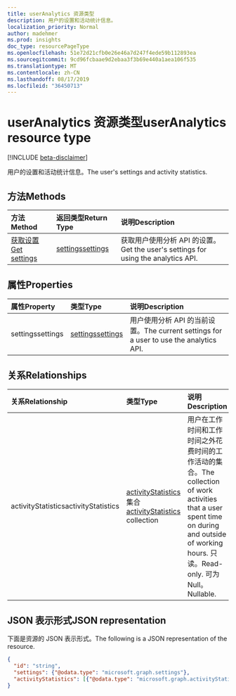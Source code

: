 ```yaml
---
title: userAnalytics 资源类型
description: 用户的设置和活动统计信息。
localization_priority: Normal
author: madehmer
ms.prod: insights
doc_type: resourcePageType
ms.openlocfilehash: 51e72d21cfb0e26e46a7d247f4ede59b112893ea
ms.sourcegitcommit: 9cd96fcbaae9d2ebaa3f3b69e440a1aea106f535
ms.translationtype: MT
ms.contentlocale: zh-CN
ms.lasthandoff: 08/17/2019
ms.locfileid: "36450713"
---
```

# <a name="useranalytics-resource-type"></a><span data-ttu-id="2c58d-103">userAnalytics 资源类型</span><span class="sxs-lookup"><span data-stu-id="2c58d-103">userAnalytics resource type</span></span>

[!INCLUDE [beta-disclaimer](../../includes/beta-disclaimer.md)]

<span data-ttu-id="2c58d-104">用户的设置和活动统计信息。</span><span class="sxs-lookup"><span data-stu-id="2c58d-104">The user's settings and activity statistics.</span></span>

## <a name="methods"></a><span data-ttu-id="2c58d-105">方法</span><span class="sxs-lookup"><span data-stu-id="2c58d-105">Methods</span></span>

| <span data-ttu-id="2c58d-106">方法</span><span class="sxs-lookup"><span data-stu-id="2c58d-106">Method</span></span>       | <span data-ttu-id="2c58d-107">返回类型</span><span class="sxs-lookup"><span data-stu-id="2c58d-107">Return Type</span></span> | <span data-ttu-id="2c58d-108">说明</span><span class="sxs-lookup"><span data-stu-id="2c58d-108">Description</span></span> |
|:-------------|:------------|:------------|
[<span data-ttu-id="2c58d-109">获取设置</span><span class="sxs-lookup"><span data-stu-id="2c58d-109">Get settings</span></span>](../api/useranalytics-get-settings.md) | [<span data-ttu-id="2c58d-110">settings</span><span class="sxs-lookup"><span data-stu-id="2c58d-110">settings</span></span>](settings.md) | <span data-ttu-id="2c58d-111">获取用户使用分析 API 的设置。</span><span class="sxs-lookup"><span data-stu-id="2c58d-111">Get the user's settings for using the analytics API.</span></span>|

## <a name="properties"></a><span data-ttu-id="2c58d-112">属性</span><span class="sxs-lookup"><span data-stu-id="2c58d-112">Properties</span></span>

| <span data-ttu-id="2c58d-113">属性</span><span class="sxs-lookup"><span data-stu-id="2c58d-113">Property</span></span>     | <span data-ttu-id="2c58d-114">类型</span><span class="sxs-lookup"><span data-stu-id="2c58d-114">Type</span></span>        | <span data-ttu-id="2c58d-115">说明</span><span class="sxs-lookup"><span data-stu-id="2c58d-115">Description</span></span> |
|:-------------|:------------|:------------|
|<span data-ttu-id="2c58d-116">settings</span><span class="sxs-lookup"><span data-stu-id="2c58d-116">settings</span></span>|[<span data-ttu-id="2c58d-117">settings</span><span class="sxs-lookup"><span data-stu-id="2c58d-117">settings</span></span>](settings.md)|<span data-ttu-id="2c58d-118">用户使用分析 API 的当前设置。</span><span class="sxs-lookup"><span data-stu-id="2c58d-118">The current settings for a user to use the analytics API.</span></span>|

## <a name="relationships"></a><span data-ttu-id="2c58d-119">关系</span><span class="sxs-lookup"><span data-stu-id="2c58d-119">Relationships</span></span>

| <span data-ttu-id="2c58d-120">关系</span><span class="sxs-lookup"><span data-stu-id="2c58d-120">Relationship</span></span> | <span data-ttu-id="2c58d-121">类型</span><span class="sxs-lookup"><span data-stu-id="2c58d-121">Type</span></span>        | <span data-ttu-id="2c58d-122">说明</span><span class="sxs-lookup"><span data-stu-id="2c58d-122">Description</span></span> |
|:-------------|:------------|:------------|
|<span data-ttu-id="2c58d-123">activityStatistics</span><span class="sxs-lookup"><span data-stu-id="2c58d-123">activityStatistics</span></span>|<span data-ttu-id="2c58d-124">[activityStatistics](activitystatistics.md)集合</span><span class="sxs-lookup"><span data-stu-id="2c58d-124">[activityStatistics](activitystatistics.md) collection</span></span>| <span data-ttu-id="2c58d-125">用户在工作时间和工作时间之外花费时间的工作活动的集合。</span><span class="sxs-lookup"><span data-stu-id="2c58d-125">The collection of work activities that a user spent time on during and outside of working hours.</span></span> <span data-ttu-id="2c58d-126">只读。</span><span class="sxs-lookup"><span data-stu-id="2c58d-126">Read-only.</span></span> <span data-ttu-id="2c58d-127">可为 Null。</span><span class="sxs-lookup"><span data-stu-id="2c58d-127">Nullable.</span></span>|

## <a name="json-representation"></a><span data-ttu-id="2c58d-128">JSON 表示形式</span><span class="sxs-lookup"><span data-stu-id="2c58d-128">JSON representation</span></span>

<span data-ttu-id="2c58d-129">下面是资源的 JSON 表示形式。</span><span class="sxs-lookup"><span data-stu-id="2c58d-129">The following is a JSON representation of the resource.</span></span>

<!-- {
  "blockType": "resource",
  "keyProperty": "id",
  "optionalProperties": [
    "activityStatistics"
  ],
  "@odata.type": "microsoft.graph.userAnalytics"
}-->

```json
{
  "id": "string",
  "settings": {"@odata.type": "microsoft.graph.settings"},
  "activityStatistics": [{"@odata.type": "microsoft.graph.activityStatistics"}]
}
```

<!-- uuid: 16cd6b66-4b1a-43a1-adaf-3a886856ed98
2019-02-04 14:57:30 UTC -->
<!-- {
  "type": "#page.annotation",
  "description": "userAnalytics resource",
  "keywords": "",
  "section": "documentation",
  "tocPath": ""
}-->
